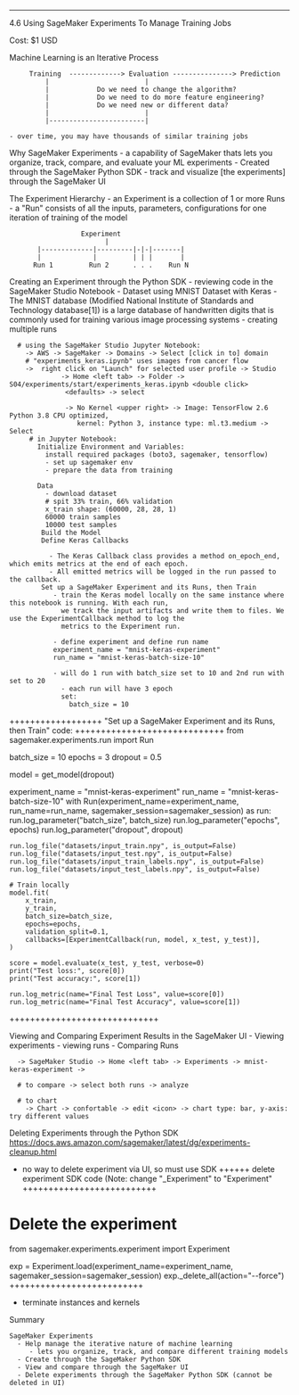 ------------------------------------------------------
4.6 Using SageMaker Experiments To Manage Training Jobs

  Cost: $1 USD

  Machine Learning is an Iterative Process

         Training  -------------> Evaluation ---------------> Prediction
             |                        |
             |            Do we need to change the algorithm?
             |            Do we need to do more feature engineering?
             |            Do we need new or different data?
             |                        |
             |------------------------|

    - over time, you may have thousands of similar training jobs

  Why SageMaker Experiments
    - a capability of SageMaker thats lets you organize, track, compare, and evaluate your
      ML experiments
    - Created through the SageMaker Python SDK
    - track and visualize [the experiments] through the SageMaker UI

  The Experiment Hierarchy
     - an Experiment is a collection of 1 or more Runs
     - a "Run" consists of all the inputs, parameters, configurations for one iteration of training of the model

                      Experiment
                            |
           |-------------|---------|-|-|-------|
           |             |         | | |       |
          Run 1         Run 2      . . .    Run N


  Creating an Experiment through the Python SDK
    - reviewing code in the SageMaker Studio Notebook
         - Dataset using MNIST Dataset with Keras
         - The MNIST database (Modified National Institute of Standards and Technology database[1]) is a large
           database of handwritten digits that is commonly used for training various image processing systems
    - creating multiple runs


      # using the SageMaker Studio Jupyter Notebook:
        -> AWS -> SageMaker -> Domains -> Select [click in to] domain
        # "experiments_keras.ipynb" uses images from cancer flow
        ->  right click on "Launch" for selected user profile -> Studio
                 -> Home <left tab> -> Folder -> S04/experiments/start/experiments_keras.ipynb <double click>
                  <defaults> -> select

                  -> No Kernel <upper right> -> Image: TensorFlow 2.6 Python 3.8 CPU optimized,
                     kernel: Python 3, instance type: ml.t3.medium -> Select
         # in Jupyter Notebook:
           Initialize Environment and Variables:
             install required packages (boto3, sagemaker, tensorflow)
             - set up sagemaker env
             - prepare the data from training

           Data
             - download dataset
             # spit 33% train, 66% validation
             x_train shape: (60000, 28, 28, 1)
             60000 train samples
             10000 test samples
            Build the Model
            Define Keras Callbacks

              - The Keras Callback class provides a method on_epoch_end, which emits metrics at the end of each epoch.
              - All emitted metrics will be logged in the run passed to the callback.
            Set up a SageMaker Experiment and its Runs, then Train
               - train the Keras model locally on the same instance where this notebook is running. With each run,
                 we track the input artifacts and write them to files. We use the ExperimentCallback method to log the
                 metrics to the Experiment run.

               - define experiment and define run name
               experiment_name = "mnist-keras-experiment"
               run_name = "mnist-keras-batch-size-10"

               - will do 1 run with batch_size set to 10 and 2nd run with set to 20
                 - each run will have 3 epoch
                 set:
                   batch_size = 10

++++++++++++++++++
"Set up a SageMaker Experiment and its Runs, then Train" code:
+++++++++++++++++++++++++++++
from sagemaker.experiments.run import Run

batch_size = 10
epochs = 3
dropout = 0.5

model = get_model(dropout)

experiment_name = "mnist-keras-experiment"
run_name = "mnist-keras-batch-size-10"
with Run(experiment_name=experiment_name, run_name=run_name, sagemaker_session=sagemaker_session) as run:
    run.log_parameter("batch_size", batch_size)
    run.log_parameter("epochs", epochs)
    run.log_parameter("dropout", dropout)

    run.log_file("datasets/input_train.npy", is_output=False)
    run.log_file("datasets/input_test.npy", is_output=False)
    run.log_file("datasets/input_train_labels.npy", is_output=False)
    run.log_file("datasets/input_test_labels.npy", is_output=False)

    # Train locally
    model.fit(
        x_train,
        y_train,
        batch_size=batch_size,
        epochs=epochs,
        validation_split=0.1,
        callbacks=[ExperimentCallback(run, model, x_test, y_test)],
    )

    score = model.evaluate(x_test, y_test, verbose=0)
    print("Test loss:", score[0])
    print("Test accuracy:", score[1])

    run.log_metric(name="Final Test Loss", value=score[0])
    run.log_metric(name="Final Test Accuracy", value=score[1])
+++++++++++++++++++++++++++++

  Viewing and Comparing Experiment Results in the SageMaker UI
    - Viewing experiments
    - viewing runs
    - Comparing Runs

      -> SageMaker Studio -> Home <left tab> -> Experiments -> mnist-keras-experiment ->

      # to compare -> select both runs -> analyze

      # to chart
        -> Chart -> confortable -> edit <icon> -> chart type: bar, y-axis: try different values


  Deleting Experiments through the Python SDK
   https://docs.aws.amazon.com/sagemaker/latest/dg/experiments-cleanup.html
   - no way to delete experiment via UI, so must use SDK
++++++
delete experiment SDK code (Note: change "_Experiment" to "Experiment"
++++++++++++++++++++++++++
# Delete the experiment
from sagemaker.experiments.experiment import Experiment

exp = Experiment.load(experiment_name=experiment_name, sagemaker_session=sagemaker_session)
exp._delete_all(action="--force")
++++++++++++++++++++++++++

   - terminate instances and kernels

  Summary

    SageMaker Experiments
      - Help manage the iterative nature of machine learning
         - lets you organize, track, and compare different training models
      - Create through the SageMaker Python SDK
      - View and compare through the SageMaker UI
      - Delete experiments through the SageMaker Python SDK (cannot be deleted in UI)





